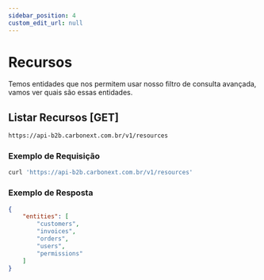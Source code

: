 ```yaml
---
sidebar_position: 4
custom_edit_url: null
---
```


# Recursos

Temos entidades que nos permitem usar nosso filtro de consulta avançada, vamos ver quais são essas entidades.

## Listar Recursos [GET]

```md title="BASE URL"
https://api-b2b.carbonext.com.br/v1/resources
```

### Exemplo de Requisição

```javascript
curl 'https://api-b2b.carbonext.com.br/v1/resources'
```

### Exemplo de Resposta

```json
{
    "entities": [
        "customers",
        "invoices",
        "orders",
        "users",
        "permissions"
    ]
}
```
